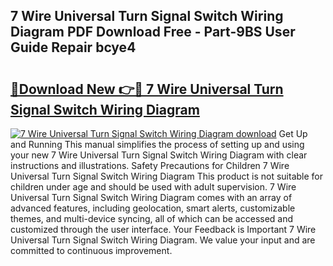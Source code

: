 ## 7 Wire Universal Turn Signal Switch Wiring Diagram PDF Download Free - Part-9BS User Guide Repair bcye4

# <h2><a href="http://dfqlxl.blite.top/?on=7+Wire+Universal+Turn+Signal+Switch+Wiring+Diagram">🔗Download New 👉🔴 7 Wire Universal Turn Signal Switch Wiring Diagram</a></h2>

[![7 Wire Universal Turn Signal Switch Wiring Diagram download](https://i.imgur.com/lujVjoI.png)](http://dfqlxl.blite.top/?on=7+Wire+Universal+Turn+Signal+Switch+Wiring+Diagram)
Get Up and Running This manual simplifies the process of setting up and using your new 7 Wire Universal Turn Signal Switch Wiring Diagram with clear instructions and illustrations. Safety Precautions for Children 7 Wire Universal Turn Signal Switch Wiring Diagram This product is not suitable for children under age and should be used with adult supervision. 7 Wire Universal Turn Signal Switch Wiring Diagram comes with an array of advanced features, including geolocation, smart alerts, customizable themes, and multi-device syncing, all of which can be accessed and customized through the user interface. Your Feedback is Important 7 Wire Universal Turn Signal Switch Wiring Diagram. We value your input and are committed to continuous improvement.
